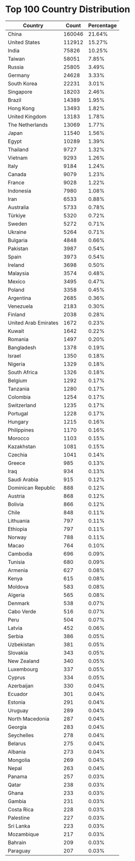# Top 100 Country Distribution
| Country | Count | Percentage |
|----|----|----|
| China | 160046 | 21.64% |
| United States | 112912 | 15.27% |
| India | 75826 | 10.25% |
| Taiwan | 58051 | 7.85% |
| Russia | 25805 | 3.49% |
| Germany | 24628 | 3.33% |
| South Korea | 22231 | 3.01% |
| Singapore | 18203 | 2.46% |
| Brazil | 14389 | 1.95% |
| Hong Kong | 13493 | 1.82% |
| United Kingdom | 13183 | 1.78% |
| The Netherlands | 13069 | 1.77% |
| Japan | 11540 | 1.56% |
| Egypt | 10289 | 1.39% |
| Thailand | 9727 | 1.32% |
| Vietnam | 9293 | 1.26% |
| Italy | 9184 | 1.24% |
| Canada | 9079 | 1.23% |
| France | 9028 | 1.22% |
| Indonesia | 7980 | 1.08% |
| Iran | 6533 | 0.88% |
| Australia | 5733 | 0.78% |
| Türkiye | 5320 | 0.72% |
| Sweden | 5272 | 0.71% |
| Ukraine | 5264 | 0.71% |
| Bulgaria | 4848 | 0.66% |
| Pakistan | 3987 | 0.54% |
| Spain | 3973 | 0.54% |
| Ireland | 3698 | 0.50% |
| Malaysia | 3574 | 0.48% |
| Mexico | 3495 | 0.47% |
| Poland | 3358 | 0.45% |
| Argentina | 2685 | 0.36% |
| Venezuela | 2183 | 0.30% |
| Finland | 2038 | 0.28% |
| United Arab Emirates | 1672 | 0.23% |
| Kuwait | 1642 | 0.22% |
| Romania | 1497 | 0.20% |
| Bangladesh | 1378 | 0.19% |
| Israel | 1350 | 0.18% |
| Nigeria | 1329 | 0.18% |
| South Africa | 1326 | 0.18% |
| Belgium | 1292 | 0.17% |
| Tanzania | 1280 | 0.17% |
| Colombia | 1254 | 0.17% |
| Switzerland | 1235 | 0.17% |
| Portugal | 1228 | 0.17% |
| Hungary | 1215 | 0.16% |
| Philippines | 1170 | 0.16% |
| Morocco | 1103 | 0.15% |
| Kazakhstan | 1081 | 0.15% |
| Czechia | 1041 | 0.14% |
| Greece | 985 | 0.13% |
| Iraq | 934 | 0.13% |
| Saudi Arabia | 915 | 0.12% |
| Dominican Republic | 888 | 0.12% |
| Austria | 868 | 0.12% |
| Bolivia | 866 | 0.12% |
| Chile | 848 | 0.11% |
| Lithuania | 797 | 0.11% |
| Ethiopia | 797 | 0.11% |
| Norway | 788 | 0.11% |
| Macao | 764 | 0.10% |
| Cambodia | 696 | 0.09% |
| Tunisia | 680 | 0.09% |
| Armenia | 627 | 0.08% |
| Kenya | 615 | 0.08% |
| Moldova | 583 | 0.08% |
| Algeria | 565 | 0.08% |
| Denmark | 538 | 0.07% |
| Cabo Verde | 516 | 0.07% |
| Peru | 504 | 0.07% |
| Latvia | 452 | 0.06% |
| Serbia | 386 | 0.05% |
| Uzbekistan | 381 | 0.05% |
| Slovakia | 343 | 0.05% |
| New Zealand | 340 | 0.05% |
| Luxembourg | 337 | 0.05% |
| Cyprus | 334 | 0.05% |
| Azerbaijan | 330 | 0.04% |
| Ecuador | 301 | 0.04% |
| Estonia | 291 | 0.04% |
| Uruguay | 289 | 0.04% |
| North Macedonia | 287 | 0.04% |
| Georgia | 283 | 0.04% |
| Seychelles | 278 | 0.04% |
| Belarus | 275 | 0.04% |
| Albania | 273 | 0.04% |
| Mongolia | 269 | 0.04% |
| Nepal | 263 | 0.04% |
| Panama | 257 | 0.03% |
| Qatar | 238 | 0.03% |
| Ghana | 233 | 0.03% |
| Gambia | 231 | 0.03% |
| Costa Rica | 228 | 0.03% |
| Palestine | 227 | 0.03% |
| Sri Lanka | 223 | 0.03% |
| Mozambique | 217 | 0.03% |
| Bahrain | 209 | 0.03% |
| Paraguay | 207 | 0.03% |
